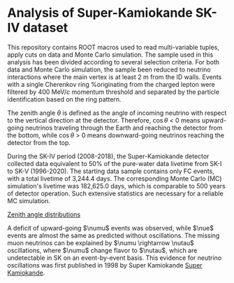 # Analysis of Super-Kamiokande SK-IV dataset

This repository contains ROOT macros used to read multi-variable tuples, apply cuts on data and Monte Carlo simulation. The sample used in this analysis has been divided according to several selection criteria. For both data and Monte Carlo simulation, the sample been reduced to neutrino interactions where the main vertex is at least 2 m from the ID walls. Events with a single Cherenkov ring %originating from the charged lepton
were filtered by 400 MeV/$c$ momentum threshold and separated by the particle identification based on the ring pattern. 

The zenith angle $\theta$ is defined as the angle of incoming neutrino with respect to the vertical direction at the detector. Therefore, $\cos\theta$ < 0 means upward-going neutrinos traveling through the Earth and reaching the detector from the bottom, while $\cos\theta$ > 0 means downward-going neutrinos reaching the detector from the top. 

During the SK-IV period (2008-2018), the Super-Kamiokande detector collected data equivalent to 50\% of the pure-water data livetime from SK-I to SK-V (1996-2020). The starting data sample contains only FC events, with a total livetime of 3,244.4 days. The corresponding Monte Carlo (MC) simulation's livetime was 182,625.0 days, which is comparable to 500 years of detector operation. Such extensive statistics are necessary for a reliable MC simulation.

[Zenith angle distributions](https://github.com/mkondzie/analysis/blob/main/ZenithAngle.pdf)


A deficit of upward-going $\numu$ events was observed, while $\nue$ events are almost the same as predicted without oscillations. The missing muon neutrinos can be explained by $\numu \rightarrow \nutau$ oscillations, where $\numu$ change flavor to $\nutau$, which are undetectable in SK on an event-by-event basis. This evidence for neutrino oscillations was first published in 1998 by Super Kamiokande [Super Kamiokande](https://arxiv.org/abs/hep-ex/9807003). 


